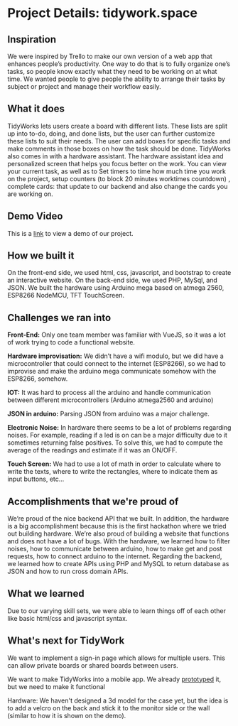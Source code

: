 # Project Details: tidywork.space
## Inspiration
We were inspired by Trello to make our own version of a web app that enhances people’s productivity. One way to do that is to fully organize one’s tasks, so people know exactly what they need to be working on at what time. We wanted people to give people the ability to arrange their tasks by subject or project and manage their workflow easily.

## What it does
TidyWorks lets users create a board with different lists. These lists are split up into to-do, doing, and done lists, but the user can further customize these lists to suit their needs. The user can add boxes for specific tasks and make comments in those boxes on how the task should be done.
TidyWorks also comes in with a hardware assistant. The hardware assistant idea and personalized screen that helps you focus better on the work. You can view your current task, as well as to Set timers to time how much time you work on the project, setup counters (to block 20 minutes worktimes countdown) , complete cards: that update to our backend and also change the cards you are working on.

## Demo Video
This is a [link](https://www.youtube.com/watch?v=nwrKIj1mBzs) to view a demo of our project.

## How we built it
On the front-end side, we used html, css, javascript, and bootstrap to create an interactive website.
On the back-end side, we used PHP, MySql, and JSON.
We built the hardware using Arduino mega based on atmega 2560, ESP8266 NodeMCU, TFT TouchScreen.

## Challenges we ran into

**Front-End:** Only one team member was familiar with VueJS, so it was a lot of work trying to code a functional website.

**Hardware improvisation:** We didn’t have a wifi modulo, but we did have a microcontroller that could connect to the internet (ESP8266), so we had to improvise and make the arduino mega communicate somehow with the ESP8266, somehow.

**IOT:** It was hard to process all the arduino and handle communication between different microcontrollers (Arduino atmega2560 and arduino)

**JSON in arduino:** Parsing JSON from arduino was a major challenge.

**Electronic Noise:** In hardware there seems to be a lot of problems regarding noises. For example, reading if a led is on can be a major difficulty due to it sometimes returning false positives. To solve this, we had to compute the average of the readings and estimate if it was an ON/OFF.

**Touch Screen:** We had to use a lot of math in order to calculate where to write the texts, where to write the rectangles, where to indicate them as input buttons, etc...


## Accomplishments that we're proud of

We’re proud of the nice backend API that we built. In addition, the hardware is a big accomplishment because this is the first hackathon where we tried out building hardware. We’re also proud of building a website that functions and does not have a lot of bugs.
With the hardware, we learned how to filter noises, how to communicate between arduino, how to make get and post requests, how to connect arduino to the internet. 
Regarding the backend, we learned how to create APIs using PHP and MySQL to return database as JSON and how to run cross domain APIs.

## What we learned
Due to our varying skill sets, we were able to learn things off of each other like basic html/css and javascript syntax.

## What's next for TidyWork
We want to implement a sign-in page which allows for multiple users. This can allow private boards or shared boards between users.

We want to make TidyWorks into a mobile app. We already [prototyped](https://www.figma.com/proto/dhrBZR1AHtMaITQknN6ljC/TidyTheHack?node-id=43%3A13&viewport=149%2C343%2C0.44628095626831055&scaling=scale-down) it, but we need to make it functional

Hardware: We haven't designed a 3d model for the case yet, but the idea is to add a velcro on the back and stick it to the monitor side or the wall (similar to how it is shown on the demo). 

